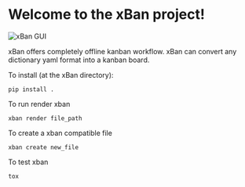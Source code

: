 # Welcome to the xBan project!

![xBan GUI](https://media.giphy.com/media/CVfdzXIYyuSg5IuO4l/giphy.gif)

xBan offers completely offline kanban workflow. xBan can convert any dictionary yaml format into a kanban board.

To install (at the xBan directory):

	pip install .

To run render xban

	xban render file_path

To create a xban compatible file

	xban create new_file

To test xban

	tox



